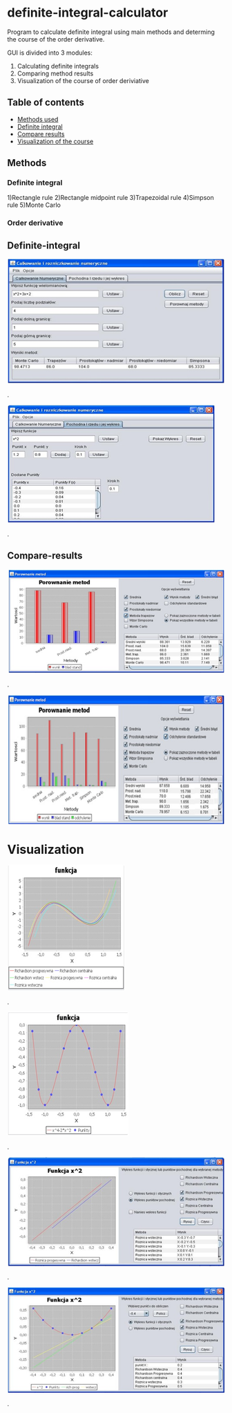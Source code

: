 # definite-integral-calculator
Program to calculate definite integral using main methods and determing the course of the order derivative. 


GUI is divided into 3 modules: 
1) Calculating definite integrals
2) Comparing method results 
3) Visualization of the course of order deriviative



## Table of contents
* [Methods used](#methods)
* [Definite integral](#definite-integral)
* [Compare results](#compare-results)
* [Visualization of the course](#visualization)


## Methods

### Definite integral
1)Rectangle rule
2)Rectangle midpoint rule
3)Trapezoidal rule
4)Simpson rule
5)Monte Carlo

### Order derivative


## Definite-integral

![Guiexample](./images/definite_integral_inputing_data1.jpg)

.

![Guiexample](./images/order_derivative1.jpg)

.


## Compare-results

![Guiexample](./images/definite_integral_comparing_methods.jpg)

.

![Guiexample](./images/definite_integral_comparing_methods2.jpg)


# Visualization

![Guiexample](./images/chart_derivative2.jpg)

.

![Guiexample](./images/chart_derivative.jpg)

.

![Guiexample](./images/chart_derivative_only.jpg)

.

![Guiexample](./images/chart_derivative_and.jpg)

.


 
